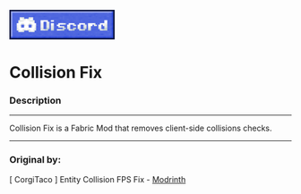 [![Discord link to the "LopyMine's Project" discrod server](img/discord_banner.png)](https://discord.gg/NZzxdkrV4s)

# Collision Fix

### Description
---

Collision Fix is a Fabric Mod that removes client-side collisions checks. 

---

### Original by: 
[ CorgiTaco ] Entity Collision FPS Fix - [Modrinth](https://modrinth.com/mod/entity-collision-fps-fix)
